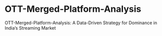 # OTT-Merged-Platform-Analysis
OTT-Merged-Platform-Analysis: A Data-Driven Strategy for Dominance in India’s Streaming Market
